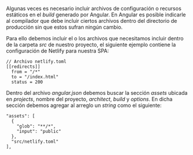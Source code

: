 Algunas veces es necesario incluir archivos de configuración o recursos estáticos en el *build* generado por Angular. En Angular es posible indicarle al compilador que debe incluir ciertos archivos dentro del directorio de producción sin que estos sufran ningún cambio.

Para ello debemos incluir el o los archivos que necesitamos incluir dentro de la carpeta *src* de nuestro proyecto, el siguiente ejemplo contiene la configuración de Netlify para nuestra SPA:

```
// Archivo netlify.toml
[[redirects]]
  from = "/*"
  to = "/index.html"
  status = 200
```

Dentro del archivo *angular.json* debemos buscar la sección *assets* ubicada en *projects*, nombre del proyecto, *architect*, *build* y *options*. En dicha sección debemos agregar al arreglo un *string* como el siguiente:

```
"assets": [
  {
    "glob": "**/*",
    "input": "public"
  },
  "src/netlify.toml"
],
```
